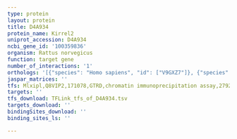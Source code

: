 ```yaml
---
type: protein
layout: protein
title: D4A934
protein_name: Kirrel2
uniprot_accession: D4A934
ncbi_gene_id: '100359836'
organism: Rattus norvegicus
function: target gene
number_of_interactions: '1'
orthologs: '[{"species": "Homo sapiens", "id": ["V9GXZ7"]}, {"species": "Mus musculus", "id": ["<a href=\"/protein/q7tsu7\">Q7TSU7</a>"]}, {"species": "Caenorhabditis elegans", "id": ["<a href=\"/protein/b1q236\">B1Q236</a>"]}, {"species": "Drosophila melanogaster", "id": ["<a href=\"/protein/q08180\">Q08180</a>"]}]'
jaspar_matrices: ''
tfs: Mlxipl,Q8VIP2,171078,GTRD,chromatin immunoprecipitation assay,27924024%5Buid%5D,No
targets: ''
tfs_download: TFLink_tfs_of_D4A934.tsv
targets_download: ''
bindingSites_download: ''
binding_sites_ls: ''

---
```

